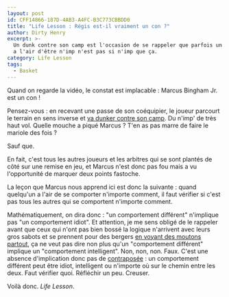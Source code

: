 ```yaml
---
layout: post
id: CFF14866-187D-4AB3-A4FC-B3C773CBBDD0
title: "Life Lesson : Régis est-il vraiment un con ?"
author: Dirty Henry
excerpt: >-
  Un dunk contre son camp est l'occasion de se rappeler que parfois un truc qui
  a l'air d'être n'imp n'est pas si n'imp que ça.
category: Life Lesson
tags:
  - Basket
---
```


Quand on regarde la vidéo, le constat est implacable : Marcus Bingham Jr. est un
con !

Pensez-vous : en recevant une passe de son coéquipier, le joueur parcourt le
terrain en sens inverse et [va dunker contre son camp][1]. Du n'imp' de très
haut vol. Quelle mouche a piqué Marcus ? T'en as pas marre de faire le mariole
des fois ?

Sauf que.

En fait, c'est tous les autres joueurs et les arbitres qui se sont plantés de
côté sur une remise en jeu, et Marcus n'est donc pas fou mais a vu l'opportunité
de marquer deux points fastoche.

La leçon que Marcus nous apprend ici est donc la suivante : quand quelqu'un a
l'air de se comporter n'importe comment, il faut vérifier si c'est pas tous les
autres qui se comportent n'importe comment.

Mathématiquement, on dira donc : "un comportement différent" n'implique pas "un
comportement idiot". Et attention, je me sens obligé de le rappeler avant que
ceux qui n'ont pas bien bossé la logique n'arrivent avec leurs gros sabots et se
prennent pour des bergers [en voyant des moutons partout][2], ça ne veut pas
dire non plus qu'un "comportement différent" implique un "comportement
intelligent". Non, non, non. Faux. C'est une absence d'implication donc pas de
[contraposée][3] : un comportement différent peut être idiot, intelligent ou
n'importe où sur le chemin entre les deux. Faut vérifier quoi. Réfléchir un peu.
Creuser.

Voilà donc. _Life Lesson_.

[1]: https://www.basketusa.com/news/697087/pivot-mavericks-dunk-contre-son-camp/
[2]: https://fr.wikipedia.org/wiki/Mouton_de_Panurge_(locution)
[3]: https://fr.wikipedia.org/wiki/Proposition_contrapos%C3%A9e
